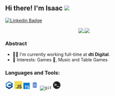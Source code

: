 ## Hi there! I'm Isaac <img src="https://raw.githubusercontent.com/iampavangandhi/iampavangandhi/master/gifs/Hi.gif" width="30px"></h2>

[![Linkedin Badge](https://img.shields.io/badge/-LinkedIn-0e76a8?style=flat-square&logo=Linkedin&logoColor=white)](https://linkedin.com/in/isaacslima)

<!--
<p align="center">
  <a href="#">
    <img align="center" width="280" src="signature.png" />
  </a>
  <a href="#">
    <img align="center" width="510" src="banner.gif" />
  </a>
</p>
-->
<p align="center">
  <a href="https://github.com/isaacslima/github-readme-stats">
    <img
      align="center"
      src="https://github-readme-stats.vercel.app/api/top-langs/?username=isaacslima&layout=compact&theme=radical"
    />
  </a>
  <a href="https://github.com/isaacslima/github-readme-stats">
    <img
      align="center"
      height="165"
      src="https://github-readme-stats.vercel.app/api?username=isaacslima&count_private=true&show_icons=true&custom_title=Github%20Status&hide=issues&theme=radical"
    />
  </a>
</p>

### Abstract

- 👨‍💻 I'm currently working full-time at **dti Digital**.
- 💙 Interests: Games 👾, Music  and Table Games
### Languages and Tools:

<code><img height="25" src="https://raw.githubusercontent.com/github/explore/80688e429a7d4ef2fca1e82350fe8e3517d3494d/topics/cpp/cpp.png" alt="cpp"></code>
<code><img height="25" src="https://raw.githubusercontent.com/github/explore/80688e429a7d4ef2fca1e82350fe8e3517d3494d/topics/javascript/javascript.png" alt="javascript"></code>
<code><img height="20" src="https://raw.githubusercontent.com/github/explore/80688e429a7d4ef2fca1e82350fe8e3517d3494d/topics/typescript/typescript.png"></code>
<code><img height="25" src="https://raw.githubusercontent.com/github/explore/80688e429a7d4ef2fca1e82350fe8e3517d3494d/topics/sql/sql.png" alt="sql"></code>
<code><img height="25" src="https://devicons.github.io/devicon/devicon.git/icons/git/git-original.svg" alt="git"></code>
<code><img height="25" src="https://raw.githubusercontent.com/github/explore/80688e429a7d4ef2fca1e82350fe8e3517d3494d/topics/terminal/terminal.png" alt="terminal"></code>



